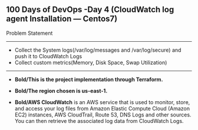 100 Days of DevOps -Day 4 (CloudWatch log agent Installation — Centos7)
---

Problem Statement
***
- Collect the System logs(/var/log/messages and /var/log/secure) and push it to CloudWatch Logs
- Collect custom metrics(Memory, Disk Space, Swap Utilization)

***

- **Bold/This is the project implementation through Terraform.**
- **Bold/The region chosen is us-east-1.**

- **Bold/AWS CloudWatch** is an AWS service that is used to monitor, store, and access your log files from Amazon Elastic Compute Cloud (Amazon EC2) instances, AWS CloudTrail, Route 53, DNS Logs and other sources. You can then retrieve the associated log data from CloudWatch Logs.